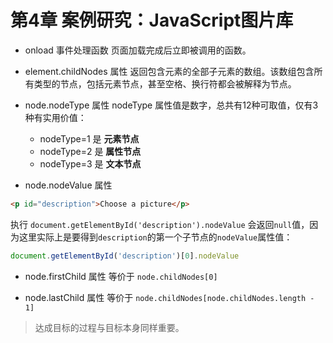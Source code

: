 # 第4章 案例研究：JavaScript图片库

- onload 事件处理函数
页面加载完成后立即被调用的函数。

- element.childNodes 属性
返回包含元素的全部子元素的数组。该数组包含所有类型的节点，包括元素节点，甚至空格、换行符都会被解释为节点。    

- node.nodeType 属性
nodeType 属性值是数字，总共有12种可取值，仅有3种有实用价值：  
    - nodeType=1 是 **元素节点**
    - nodeType=2 是 **属性节点**
    - nodeType=3 是 **文本节点**

- node.nodeValue 属性
```html
<p id="description">Choose a picture</p>
```
执行 `document.getElementById('description').nodeValue` 会返回`null`值，因为这里实际上是要得到`description`的第一个子节点的`nodeValue`属性值：  
```javascript
document.getElementById('description')[0].nodeValue
```

- node.firstChild 属性
等价于 `node.childNodes[0]`

- node.lastChild 属性
等价于 `node.childNodes[node.childNodes.length - 1]`


>达成目标的过程与目标本身同样重要。

